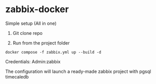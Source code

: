 # zabbix-docker
Simple setup (All in one)

1) Git clone repo


2) Run from the project folder
```
docker compose -f zabbix.yml up --build -d
```
Credentials:
Admin:zabbix

The configuration will launch a ready-made zabbix project with pgsql timecaledb
